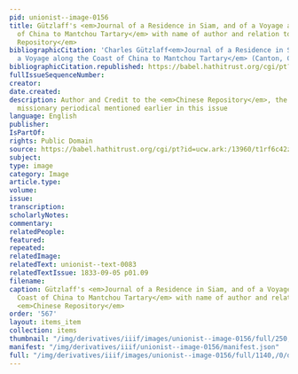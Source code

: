 ```yaml
---
pid: unionist--image-0156
title: Gützlaff's <em>Journal of a Residence in Siam, and of a Voyage along the Coast
  of China to Mantchou Tartary</em> with name of author and relation to the <em>Chinese
  Repository</em>
bibliographicCitation: 'Charles Gützlaff<em>Journal of a Residence in Siam, and of
  a Voyage along the Coast of China to Mantchou Tartary</em> (Canton, China, 1832). '
bibliographicCitation.republished: https://babel.hathitrust.org/cgi/pt?id=ucw.ark:/13960/t1rf6c42z&view=1up&seq=1
fullIssueSequenceNumber: 
creator: 
date.created: 
description: Author and Credit to the <em>Chinese Repository</em>, the Protestant
  missionary periodical mentioned earlier in this issue
language: English
publisher: 
IsPartOf: 
rights: Public Domain
source: https://babel.hathitrust.org/cgi/pt?id=ucw.ark:/13960/t1rf6c42z&view=1up&seq=1
subject: 
type: image
category: Image
article.type: 
volume: 
issue: 
transcription: 
scholarlyNotes: 
commentary: 
relatedPeople: 
featured: 
repeated: 
relatedImage: 
relatedText: unionist--text-0083
relatedTextIssue: 1833-09-05 p01.09
filename: 
caption: Gützlaff's <em>Journal of a Residence in Siam, and of a Voyage along the
  Coast of China to Mantchou Tartary</em> with name of author and relation to the
  <em>Chinese Repository</em>
order: '567'
layout: items_item
collection: items
thumbnail: "/img/derivatives/iiif/images/unionist--image-0156/full/250,/0/default.jpg"
manifest: "/img/derivatives/iiif/unionist--image-0156/manifest.json"
full: "/img/derivatives/iiif/images/unionist--image-0156/full/1140,/0/default.jpg"
---
```

